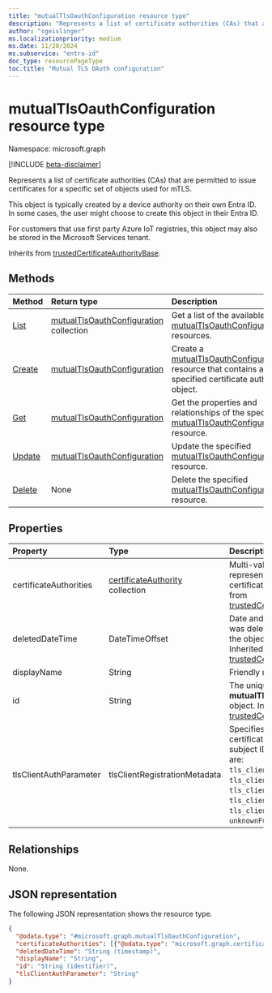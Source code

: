 ```yaml
---
title: "mutualTlsOauthConfiguration resource type"
description: "Represents a list of certificate authorities (CAs) that are permitted to issue certificates for a specific set of objects used for mTLS."
author: "sgeislinger"
ms.localizationpriority: medium
ms.date: 11/20/2024
ms.subservice: "entra-id"
doc_type: resourcePageType
toc.title: "Mutual TLS OAuth configuration"
---
```


# mutualTlsOauthConfiguration resource type

Namespace: microsoft.graph

[!INCLUDE [beta-disclaimer](../../includes/beta-disclaimer.md)]

Represents a list of certificate authorities (CAs) that are permitted to issue certificates for a specific set of objects used for mTLS.

This object is typically created by a device authority on their own Entra ID. In some cases, the user might choose to create this object in their Entra ID.

For customers that use first party Azure IoT registries, this object may also be stored in the Microsoft Services tenant.

Inherits from [trustedCertificateAuthorityBase](../resources/trustedcertificateauthoritybase.md).

## Methods
|Method|Return type|Description|
|:---|:---|:---|
|[List](../api/certificateauthoritypath-list-mutualtlsoauthconfigurations.md) |[mutualTlsOauthConfiguration](mutualtlsoauthconfiguration.md) collection| Get a list of the available [mutualTlsOauthConfiguration](../resources/mutualtlsoauthconfiguration.md) resources. |
|[Create](../api/certificateauthoritypath-post-mutualtlsoauthconfigurations.md) | [mutualTlsOauthConfiguration](mutualtlsoauthconfiguration.md) | Create a [mutualTlsOauthConfiguration](../resources/mutualtlsoauthconfiguration.md) resource that contains a specified certificate authority object. |
|[Get](../api/mutualtlsoauthconfiguration-get.md)| [mutualTlsOauthConfiguration](mutualtlsoauthconfiguration.md) | Get the properties and relationships of the specified [mutualTlsOauthConfiguration](../resources/mutualtlsoauthconfiguration.md) resource.|
|[Update](../api/mutualtlsoauthconfiguration-update.md) | [mutualTlsOauthConfiguration](mutualtlsoauthconfiguration.md)  | Update the specified [mutualTlsOauthConfiguration](../resources/mutualtlsoauthconfiguration.md) resource.  |
|[Delete](../api/mutualtlsoauthconfiguration-delete.md) | None |Delete the specified [mutualTlsOauthConfiguration](../resources/mutualtlsoauthconfiguration.md) resource.|

## Properties
|Property|Type|Description|
|:---|:---|:---|
|certificateAuthorities|[certificateAuthority](../resources/certificateauthority.md) collection| Multi-value property that represents a list of trusted certificate authorities. Inherited from [trustedCertificateAuthorityBase](../resources/trustedcertificateauthoritybase.md). |
|deletedDateTime|DateTimeOffset|Date and time when this object was deleted. Always `null` when the object hasn't been deleted. Inherited from [trustedCertificateAuthorityBase](../resources/trustedcertificateauthoritybase.md).|
|displayName|String|Friendly name.|
|id|String|The unique identifier for the **mutualTlsOauthConfiguration** object. Inherited from [trustedCertificateAuthorityBase](../resources/trustedcertificateauthoritybase.md).|
|tlsClientAuthParameter|tlsClientRegistrationMetadata | Specifies the field in the certificate that contains the subject ID. The possible values are: `tls_client_auth_subject_dn`, `tls_client_auth_san_dns`, `tls_client_auth_san_uri`, `tls_client_auth_san_ip`, `tls_client_auth_san_email`, `unknownFutureValue`.|

## Relationships
None.

## JSON representation
The following JSON representation shows the resource type.
<!-- {
  "blockType": "resource",
  "keyProperty": "id",
  "@odata.type": "microsoft.graph.mutualTlsOauthConfiguration",
  "baseType": "microsoft.graph.trustedCertificateAuthorityBase",
  "openType": false
}
-->
``` json
{
  "@odata.type": "#microsoft.graph.mutualTlsOauthConfiguration",
  "certificateAuthorities": [{"@odata.type": "microsoft.graph.certificateAuthority"}],
  "deletedDateTime": "String (timestamp)",
  "displayName": "String",
  "id": "String (identifier)",
  "tlsClientAuthParameter": "String"
}
```
